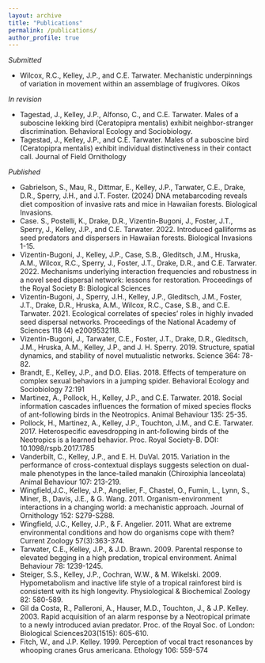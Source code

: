 ```yaml
---
layout: archive
title: "Publications"
permalink: /publications/
author_profile: true
---
```


_Submitted_
* Wilcox, R.C., Kelley, J.P., and C.E. Tarwater. Mechanistic underpinnings of variation in movement within an assemblage of frugivores. Oikos

_In revision_
* Tagestad, J., Kelley, J.P., Alfonso, C., and C.E. Tarwater. Males of a suboscine lekking bird (Ceratopipra mentalis) exhibit neighbor-stranger discrimination. Behavioral Ecology and Sociobiology.
* Tagestad, J., Kelley, J.P., and C.E. Tarwater. Males of a suboscine bird (Ceratopipra mentalis) exhibit individual distinctiveness in their contact call. Journal of Field Ornithology

_Published_
* Gabrielson, S., Mau, R., Dittmar, E., Kelley, J.P., Tarwater, C.E., Drake, D.R., Sperry, J.H., and J.T. Foster. (2024) DNA metabarcoding reveals diet composition of invasive rats and mice in Hawaiian forests. Biological Invasions.
* Case. S., Postelli, K., Drake, D.R., Vizentin-Bugoni, J., Foster, J.T., Sperry, J., Kelley, J.P., and C.E. Tarwater. 2022. Introduced galliforms as seed predators and dispersers in Hawaiian forests. Biological Invasions 1-15.
* Vizentin-Bugoni, J., Kelley, J.P., Case, S.B., Gleditsch, J.M., Hruska, A.M., Wilcox, R.C., Sperry, J., Foster, J.T., Drake, D.R., and C.E. Tarwater. 2022. Mechanisms underlying interaction frequencies and robustness in a novel seed dispersal network: lessons for restoration. Proceedings of the Royal Society B: Biological Sciences
* Vizentin-Bugoni, J., Sperry, J.H., Kelley, J.P., Gleditsch, J.M., Foster, J.T., Drake, D.R., Hruska, A.M., Wilcox, R.C., Case, S.B., and C.E. Tarwater. 2021. Ecological correlates of species’ roles in highly invaded seed dispersal networks. Proceedings of the National Academy of Sciences 118 (4) e2009532118.
* Vizentin-Bugoni, J., Tarwater, C.E., Foster, J.T., Drake, D.R., Gleditsch, J.M., Hruska, A.M., Kelley, J.P., and J. H. Sperry. 2019. Structure, spatial dynamics, and stability of novel mutualistic networks. Science 364: 78-82.
* Brandt, E., Kelley, J.P., and D.O. Elias. 2018. Effects of temperature on complex sexual behaviors in a jumping spider. Behavioral Ecology and Sociobiology 72:191
* Martinez, A., Pollock, H., Kelley, J.P., and C.E. Tarwater. 2018. Social information cascades influences the formation of mixed species flocks of ant-following birds in the Neotropics. Animal Behaviour 135: 25-35.
* Pollock, H., Martinez, A., Kelley, J.P., Touchton, J.M., and C.E. Tarwater. 2017. Heterospecific eavesdropping in ant-following birds of the Neotropics is a learned behavior. Proc. Royal Society-B. DOI: 10.1098/rspb.2017.1785
* Vanderbilt, C., Kelley, J.P., and E. H. DuVal. 2015. Variation in the performance of cross-contextual displays suggests selection on dual-male phenotypes in the lance-tailed manakin (Chiroxiphia lanceolata) Animal Behaviour 107: 213-219.
* Wingfield,J.C., Kelley, J.P., Angelier, F., Chastel, O., Fumin, L., Lynn, S., Miner, B., Davis, J.E., & G. Wang. 2011. Organism-environment interactions in a changing world: a mechanistic approach.  Journal of Ornithology 152: S279-S288.
* Wingfield, J.C., Kelley, J.P., & F. Angelier. 2011. What are extreme environmental conditions and how do organisms cope with them?  Current Zoology 57(3):363-374.
* Tarwater, C.E., Kelley, J.P., & J.D. Brawn. 2009. Parental response to elevated begging in a high predation, tropical environment.  Animal Behaviour 78: 1239-1245.
* Steiger, S.S., Kelley, J.P., Cochran, W.W., & M. Wikelski. 2009. Hypometabolism and inactive life style of a tropical rainforest bird is consistent with its high longevity. Physiological & Biochemical Zoology 82: 580-589.
* Gil da Costa, R., Palleroni, A., Hauser, M.D., Touchton, J., & J.P. Kelley. 2003. Rapid acquisition of an alarm response by a Neotropical primate to a newly introduced avian predator. Proc. of the Royal Soc. of London: Biological Sciences203(1515): 605-610.
* Fitch, W., and J.P. Kelley. 1999. Perception of vocal tract resonances by whooping cranes Grus americana. Ethology 106: 559-574
